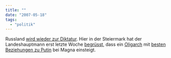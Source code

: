 ```yaml
---
title: ""
date: "2007-05-18"
tags: 
  - "politik"
---
```


Russland [wird wieder zur Diktatur](http://www.spiegel.de/politik/ausland/0,1518,483435,00.html). Hier in der Steiermark hat der Landeshauptmann erst letzte Woche [begrüsst](http://www.kleinezeitung.at/nachrichten/politik/433248/index.do), dass ein [Oligarch](http://www.netstudien.de/Russland/deripaska.htm) mit [besten Beziehungen zu Putin](http://www.globeinvestor.com/servlet/story/RTGAM.20070511.wderipaskarob11/GIStory/) bei Magna einsteigt.
